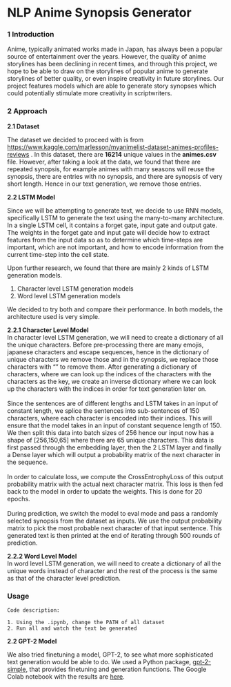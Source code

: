 # NLP Anime Synopsis Generator

### 1 Introduction
Anime, typically animated works made in Japan, has always been a popular source of entertainment over the years. However, the quality of anime storylines has been declining in recent times, and through this project, we hope to be able to draw on the storylines of popular anime to generate storylines of better quality, or even inspire creativity in future storylines. Our project features models which are able to generate story synopses which could potentially stimulate more creativity in scriptwriters.

### 2 Approach
**2.1 Dataset** <br>

The dataset we decided to proceed with is from https://www.kaggle.com/marlesson/myanimelist-dataset-animes-profiles-reviews . In this dataset, there are **16214** unique values in the **animes.csv** file. However, after taking a look at the data, we found that there are repeated synopsis, for example animes with many seasons will reuse the synopsis, there are entries with no synopsis, and there are synopsis of very short length. Hence in our text generation, we remove those entries.

**2.2 LSTM Model** <br>

Since we will be attempting to generate text, we decide to use RNN models, specifically LSTM to generate the text using the many-to-many architecture. In a single LSTM cell, it contains a forget gate, input gate and output gate. The weights in the forget gate and input gate will decide how to extract features from the input data so as to determine which time-steps are important, which are not important, and how to encode information from the current time-step into the cell state.

Upon further research, we found that there are mainly 2 kinds of LSTM generation models. 
1. Character level LSTM generation models
2. Word level LSTM generation models

We decided to try both and compare their performance. In both models, the architecture used is very simple.

**2.2.1 Character Level Model** <br>
In character level LSTM generation, we will need to create a dictionary of all the unique characters. Before pre-processing there are many emojis, japanese characters and escape sequences, hence in the dictionary of unique characters we remove those and in the synopsis, we replace those characters with “” to remove them. After generating a dictionary of characters, where we can look up the indices of the characters with the characters as the key, we create an inverse dictionary where we can look up the characters with the indices in order for text generation later on.
<br>
<br>
Since the sentences are of different lengths and LSTM takes in an input of constant length, we splice the sentences into sub-sentences of 150 characters, where each character is encoded into their indices. This will ensure that the model takes in an input of constant sequence length of 150. We then split this data into batch sizes of 256 hence our input now has a shape of [256,150,65] where there are 65 unique characters. This data is first passed through the embedding layer, then the 2 LSTM layer and finally a Dense layer which will output a probability matrix of the next character in the sequence.
<br>
<br>
In order to calculate loss, we compute the CrossEntrophyLoss of this output probability matrix with the actual next character matrix. This loss is then fed back to the model in order to update the weights. This is done for 20 epochs. 
<br>
<br>
During prediction, we switch the model to eval mode and pass a randomly selected synopsis from the dataset as inputs. We use the output probability matrix to pick the most probable next character of that input sentence. This generated text is then printed at the end of iterating through 500 rounds of prediction.

**2.2.2 Word Level Model** <br>
In word level LSTM generation, we will need to create a dictionary of all the unique words instead of character and the rest of the process is the same as that of the character level prediction.

### Usage
```
Code description:

1. Using the .ipynb, change the PATH of all dataset
2. Run all and watch the text be generated

```

**2.2 GPT-2 Model** <br>

We also tried finetuning a model, GPT-2, to see what more sophisticated text generation would be able to do. We used a Python package, [gpt-2-simple](https://github.com/minimaxir/gpt-2-simple), that provides finetuning and generation functions. The Google Colab notebook with the results are [here](https://colab.research.google.com/drive/16v66nXQTdElfs6bYzUbjKGS2WacTXqA8?usp=sharing). 





